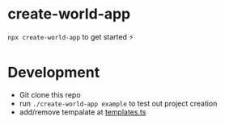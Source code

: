 # create-world-app

`npx create-world-app` to get started ⚡

# Development

- Git clone this repo
- run `./create-world-app example` to test out project creation
- add/remove tempalate at [templates.ts](https://github.com/rabani-to/world/blob/master/packages/create-world-app/templates.ts)

